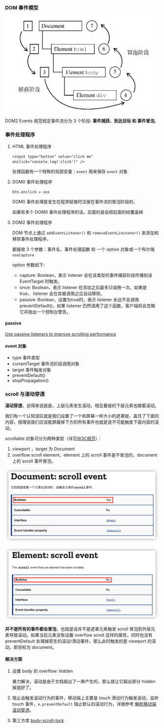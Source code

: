 ### DOM 事件模型

<img src="${images}/4e7271d6d2d04c449bcd1d073122e8c1~tplv-k3u1fbpfcp-zoom-1.image" alt="img" style="zoom:80%;" />

DOM2 Events 规范规定事件流分为 3 个阶段: **事件捕获、到达目标 和 事件冒泡**。

### 事件处理程序

1. HTML 事件处理程序

    `<input type="button" value="click me" onclick="console.log('click')" />`

   处理函数有一个特殊的局部变量：`event` 用来保存 `event` 对象

2. DOM0 事件处理程序

   `btn.onclick = xxx`

   DOM0 事件处理是发生在程序赋值时注册在事件流的冒泡阶段的，

   如果有多个 DOM0 事件处理程序的话，后面的是会把前面的给覆盖掉

3. DOM2 事件处理程序

   DOM 节点上通过 `addEventListener()` 和 `removeEventLinstener()` 来添加和移除事件处理程序，

   都接收 3 个参数：事件名、事件处理函数 和 一个 option 对象或一个布尔值 `useCapture`

   option 参数如下:

   - capture:  Boolean，表示 listener 会在该类型的事件捕获阶段传播到该 EventTarget 时触发。
   - once:  Boolean，表示 listener 在添加之后最多只调用一次。如果是 true， listener 会在其被调用之后自动移除。
   - passive: Boolean，设置为true时，表示 listener 永远不会调用 preventDefault()。如果 listener 仍然调用了这个函数，客户端将会忽略它并抛出一个控制台警告。

#### passive

[Use passive listeners to improve scrolling performance](https://web.dev/uses-passive-event-listeners/)

#### event 对象

- type 事件类型
- currentTarget 事件流阶段调用对象
- target 事件触发对象
- preventDefault()
- stopPropagation()

### scroll 与滚动穿透

**滚动穿透**，总得来说就是，上层元素发生滚动，相互叠层的下层元素也跟着滚动。

我们有一个认知误区就是我们设置了一个和屏幕一样大小的遮罩层，盖住了下面的内容，按理说我们应该能屏蔽掉下方的所有事件也就是说不可能触发下面内容的滚动。

scrollable 对象可分为两种类型（详见[W3C规范](https://www.w3.org/TR/2016/WD-cssom-view-1-20160317/#scrolling-events)）：

1. viewport ，target 为 Document
2. overflow scroll element，element 上的 scroll 事件是不冒泡的，document 上的 scroll 事件冒泡。

![image-20210623225043316](${images}/image-20210623225043316.png)

<img src="${images}/image-20210623225120045.png" alt="image-20210623225120045" style="zoom:80%;" />

**并不是所有的事件都会冒泡**，也就是说并不是遮罩元素触发 scroll 冒泡到外层元素导致滚动。如果当前元素没有设置 overflow scroll 这样的属性，同时也没有 preventDefault 处理掉原生的滚动/滑动事件，那么此时触发的是 viewport 的滚动，即目标为 document。

#### 解决方案

1. 设置 body 的 overflow: hidden

   暴力解决，滚动是由于文档超出了一屏产生的，那么就让它超出部分 hidden 掉就好了。

2. 阻止会触发滚动行为的事件，移动端上主要是 touch 滑动行为触发滚动，监听 touch 事件，`e.preventDefault` 阻止默认的滚动行为，详细参考 [解析移动端滚动穿透](https://segmentfault.com/a/1190000020321154)。

3. 第三方库 [body-scroll-lock](https://github.com/willmcpo/body-scroll-lock)
